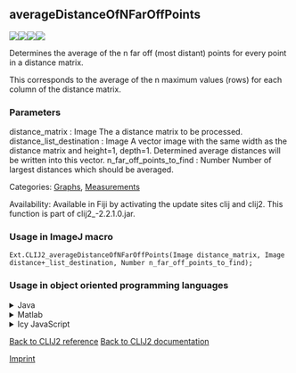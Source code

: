 ## averageDistanceOfNFarOffPoints
<img src="images/mini_empty_logo.png"/><img src="images/mini_clij2_logo.png"/><img src="images/mini_empty_logo.png"/><img src="images/mini_empty_logo.png"/>

Determines the average of the n far off (most distant) points for every point in a distance matrix.

This corresponds to the average of the n maximum values (rows) for each column of the distance matrix.

### Parameters

distance_matrix : Image
    The a distance matrix to be processed.
distance_list_destination : Image
    A vector image with the same width as the distance matrix and height=1, depth=1.
    Determined average distances will be written into this vector.
n_far_off_points_to_find : Number
    Number of largest distances which should be averaged.


Categories: [Graphs](https://clij.github.io/clij2-docs/reference__graph), [Measurements](https://clij.github.io/clij2-docs/reference__measurement)

Availability: Available in Fiji by activating the update sites clij and clij2.
This function is part of clij2_-2.2.1.0.jar.

### Usage in ImageJ macro
```
Ext.CLIJ2_averageDistanceOfNFarOffPoints(Image distance_matrix, Image distance+_list_destination, Number n_far_off_points_to_find);
```


### Usage in object oriented programming languages



<details>

<summary>
Java
</summary>
<pre class="highlight">// init CLIJ and GPU
import net.haesleinhuepf.clij2.CLIJ2;
import net.haesleinhuepf.clij.clearcl.ClearCLBuffer;
CLIJ2 clij2 = CLIJ2.getInstance();

// get input parameters
ClearCLBuffer distance_matrix = clij2.push(distance_matrixImagePlus);
distance+_list_destination = clij2.create(distance_matrix);
int n_far_off_points_to_find = 10;
</pre>

<pre class="highlight">
// Execute operation on GPU
clij2.averageDistanceOfNFarOffPoints(distance_matrix, distance+_list_destination, n_far_off_points_to_find);
</pre>

<pre class="highlight">
// show result
distance+_list_destinationImagePlus = clij2.pull(distance+_list_destination);
distance+_list_destinationImagePlus.show();

// cleanup memory on GPU
clij2.release(distance_matrix);
clij2.release(distance+_list_destination);
</pre>

</details>



<details>

<summary>
Matlab
</summary>
<pre class="highlight">% init CLIJ and GPU
clij2 = init_clatlab();

% get input parameters
distance_matrix = clij2.pushMat(distance_matrix_matrix);
distance+_list_destination = clij2.create(distance_matrix);
n_far_off_points_to_find = 10;
</pre>

<pre class="highlight">
% Execute operation on GPU
clij2.averageDistanceOfNFarOffPoints(distance_matrix, distance+_list_destination, n_far_off_points_to_find);
</pre>

<pre class="highlight">
% show result
distance+_list_destination = clij2.pullMat(distance+_list_destination)

% cleanup memory on GPU
clij2.release(distance_matrix);
clij2.release(distance+_list_destination);
</pre>

</details>



<details>

<summary>
Icy JavaScript
</summary>
<pre class="highlight">// init CLIJ and GPU
importClass(net.haesleinhuepf.clicy.CLICY);
importClass(Packages.icy.main.Icy);

clij2 = CLICY.getInstance();

// get input parameters
distance_matrix_sequence = getSequence();
distance_matrix = clij2.pushSequence(distance_matrix_sequence);
distance+_list_destination = clij2.create(distance_matrix);
n_far_off_points_to_find = 10;
</pre>

<pre class="highlight">
// Execute operation on GPU
clij2.averageDistanceOfNFarOffPoints(distance_matrix, distance+_list_destination, n_far_off_points_to_find);
</pre>

<pre class="highlight">
// show result
distance+_list_destination_sequence = clij2.pullSequence(distance+_list_destination)
Icy.addSequence(distance+_list_destination_sequence);
// cleanup memory on GPU
clij2.release(distance_matrix);
clij2.release(distance+_list_destination);
</pre>

</details>



[Back to CLIJ2 reference](https://clij.github.io/clij2-docs/reference)
[Back to CLIJ2 documentation](https://clij.github.io/clij2-docs)

[Imprint](https://clij.github.io/imprint)
